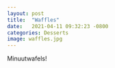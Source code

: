 ```yaml
---
layout: post
title:  "Waffles"
date:   2021-04-11 09:32:23 -0800
categories: Desserts
image: waffles.jpg
---
```

Minuutwafels!